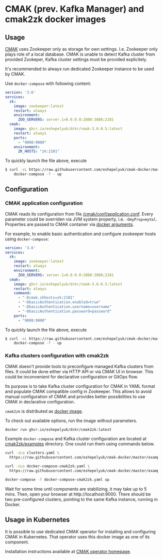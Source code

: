 # CMAK (prev. Kafka Manager) and cmak2zk docker images

## Usage

[CMAK](https://github.com/yahoo/CMAK) uses Zookeeper only as storage for own settings.
I.e. Zookeeper only plays role of a local database.
CMAK is unable to detect Kafka cluster from provided Zookeper,
Kafka cluster settings must be provided explicitely.

It's recommended to always run dedicated Zookeeper instance to be used by CMAK.

Use `docker-compose` with following content:

```yaml
version: '3.6'
services:
  zk:
    image: zookeeper:latest
    restart: always
    environment:
      ZOO_SERVERS: server.1=0.0.0.0:2888:3888;2181
  cmak:
    image: ghcr.io/eshepelyuk/dckr/cmak-3.0.0.5:latest
    restart: always
    ports:
      - "9000:9000"
    environment:
      ZK_HOSTS: "zk:2181"
```

To quickly launch the file above, execute

```bash
$ curl -sL https://raw.githubusercontent.com/eshepelyuk/cmak-docker/master/examples/docker-compose-sample.yaml | \
    docker-compose -f - up
```

## Configuration

### CMAK application configuration

CMAK reads its configuration from file [/cmak/conf/application.conf](https://github.com/yahoo/CMAK/blob/master/conf/application.conf).
Every parameter could be overriden via JVM system property, i.e. `-DmyProp=myVal`.
Properties are passed to CMAK container via [docker arguments](https://docs.docker.com/engine/reference/builder/#cmd).

For example, to enable basic authentication and configure zookeeper hosts using `docker-compose`:

```yaml
version: '3.6'
services:
  zk:
    image: zookeeper:latest
    restart: always
    environment:
      ZOO_SERVERS: server.1=0.0.0.0:2888:3888;2181
  cmak:
    image: ghcr.io/eshepelyuk/dckr/cmak-3.0.0.5:latest
    restart: always
    command:
      - "-Dcmak.zkhosts=zk:2181"
      - "-DbasicAuthentication.enabled=true"
      - "-DbasicAuthentication.username=username"
      - "-DbasicAuthentication.password=password"
    ports:
      - "9000:9000"
```

To quickly launch the file above, execute

```bash
$ curl -sL https://raw.githubusercontent.com/eshepelyuk/cmak-docker/master/examples/docker-compose-override.yaml | \
    docker-compose -f - up
```

### Kafka clusters configuration with cmak2zk

CMAK doesn't provide tools to preconfigure managed Kafka clusters from files.
It could be done either via HTTP API or via CMAK UI in browser.
This could be inconvenient for declarative configuration or GitOps flow.

Its purpose is to take Kafka cluster configuration for CMAK in YAML format
and populate CMAK compatible config in Zookeeper.
This allows to avoid manual configuration of CMAK and provides better possibilities
to use CMAK in declarative configuration.

`cmak2zk` is distributed as [docker image](https://github.com/users/eshepelyuk/packages/container/package/dckr%2Fcmak2zk).

To check out available options, run the image without parameters.

```sh
docker run ghcr.io/eshepelyuk/dckr/cmak2zk:latest
```

Example `docker-compose` and Kafka cluster configuration are located at
[cmak2zk/examples](https://github.com/eshepelyuk/cmak-docker/tree/master/examples) directory.
One could run them using commands below.

```sh
curl -sLo clusters.yaml \
  https://raw.githubusercontent.com/eshepelyuk/cmak-docker/master/examples/clusters.yaml

curl -sLo docker-compose-cmak2zk.yaml \
  https://raw.githubusercontent.com/eshepelyuk/cmak-docker/master/examples/docker-compose-cmak2zk.yaml

docker-compose -f docker-compose-cmak2zk.yaml up
```

Wait for some time until components are stabilizing, it may take up to 5 mins.
Then, open your browser at http://localhost:9000.
There should be two pre-configured clusters, pointing to the same Kafka instance, running in Docker.

## Usage in Kubernetes

It is possible to use dedicated CMAK operator for installing and configuring CMAK in Kubernetes.
That operator uses this docker image as one of its component.

Installation instructions available at [CMAK operator homepage](https://github.com/eshepelyuk/cmak-operator).

